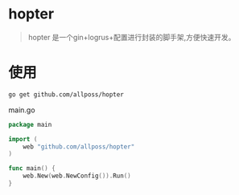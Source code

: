 # hopter
> hopter 是一个gin+logrus+配置进行封装的脚手架,方便快速开发。

# 使用
```bash
go get github.com/allposs/hopter
```
main.go 
```go
package main

import (
	web "github.com/allposs/hopter"
)

func main() {
	web.New(web.NewConfig()).Run()
}

```